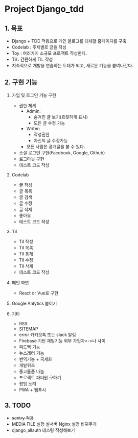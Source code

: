 # Project Django_tdd

## 1. 목표

- Django + TDD 적용으로 개인 블로그를 대체할 홈페이지를 구축
- Codelab : 주제별로 글을 작성
- Toy : 여러가지 소규모 프로젝트 작성한다.
- Til : 간편하게 TIL 작성 
- 지속적으로 개발을 연습하는 토대가 되고, 새로운 기능을 붙여나간다.


## 2. 구현 기능

1. 가입 및 로그인 기능 구현
    - 권한 체계
        - Admin: 
            - 숨겨진 글 보기(흐릿하게 표시)
            - 모든 글 수정 가능
        - Writer:
            - 작성권한
            - 자신의 글 수정가능
        - 모든 사람은 공개글을 볼 수 있다.
    - 소셜 로그인 구현(Facebook, Google, Github)
    - 로그아웃 구현
    - 테스트 코드 작성
    
2. Codelab 
    - 글 작성
    - 글 목록
    - 글 검색
    - 글 수정
    - 글 삭제
    - 좋아요
    - 테스트 코드 작성
    
3. Til
    - Til 작성
    - Til 목록 
    - Til 통계
    - Til 수정
    - Til 삭제
    - 테스트 코드 작성

4. 메인 화면
    - React or Vue로 구현

5. Google Anlytics 붙이기

6. 기타

    - RSS
    - SITEMAP
    - error 카카오톡 또는 slack 알림
    - Firebase 기반 채팅기능 외부 가입자<->나 사이
    - 피드백 기능
    - 뉴스레터 기능
    - 번역기능 + 국제화 
    - 개발퀴즈
    - 중고물품 나눔
    - 프로젝트 파티원 구하기
    - 팝업 노티
    - PWA + 웹푸시
    
## 3. TODO

- ~~sentry 적용~~
- MEDIA FILE 설정 실서버 Nginx 설정 바꿔주기
- django_allauth 테스팅 작성해보기